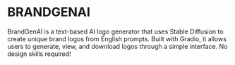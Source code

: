 # BRANDGENAI
BrandGenAI is a text-based AI logo generator that uses Stable Diffusion to create unique brand logos from English prompts. Built with Gradio, it allows users to generate, view, and download logos through a simple interface. No design skills required!
